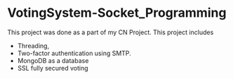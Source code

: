 # VotingSystem-Socket_Programming

This project was done as a part of my CN Project. 
This project includes 
- Threading,
- Two-factor authentication using SMTP.
- MongoDB as a database
- SSL fully secured voting
